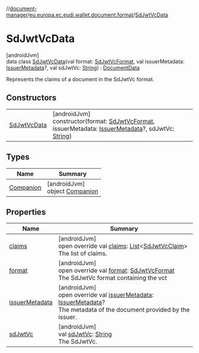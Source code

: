 //[document-manager](../../../index.md)/[eu.europa.ec.eudi.wallet.document.format](../index.md)/[SdJwtVcData](index.md)

# SdJwtVcData

[androidJvm]\
data class [SdJwtVcData](index.md)(val format: [SdJwtVcFormat](../-sd-jwt-vc-format/index.md), val issuerMetadata: [IssuerMetadata](../../eu.europa.ec.eudi.wallet.document.metadata/-issuer-metadata/index.md)?, val sdJwtVc: [String](https://kotlinlang.org/api/latest/jvm/stdlib/kotlin-stdlib/kotlin/-string/index.html)) : [DocumentData](../-document-data/index.md)

Represents the claims of a document in the SdJwtVc format.

## Constructors

| | |
|---|---|
| [SdJwtVcData](-sd-jwt-vc-data.md) | [androidJvm]<br>constructor(format: [SdJwtVcFormat](../-sd-jwt-vc-format/index.md), issuerMetadata: [IssuerMetadata](../../eu.europa.ec.eudi.wallet.document.metadata/-issuer-metadata/index.md)?, sdJwtVc: [String](https://kotlinlang.org/api/latest/jvm/stdlib/kotlin-stdlib/kotlin/-string/index.html)) |

## Types

| Name | Summary |
|---|---|
| [Companion](-companion/index.md) | [androidJvm]<br>object [Companion](-companion/index.md) |

## Properties

| Name | Summary |
|---|---|
| [claims](claims.md) | [androidJvm]<br>open override val [claims](claims.md): [List](https://kotlinlang.org/api/latest/jvm/stdlib/kotlin-stdlib/kotlin.collections/-list/index.html)&lt;[SdJwtVcClaim](../-sd-jwt-vc-claim/index.md)&gt;<br>The list of claims. |
| [format](format.md) | [androidJvm]<br>open override val [format](format.md): [SdJwtVcFormat](../-sd-jwt-vc-format/index.md)<br>The SdJwtVc format containing the vct |
| [issuerMetadata](issuer-metadata.md) | [androidJvm]<br>open override val [issuerMetadata](issuer-metadata.md): [IssuerMetadata](../../eu.europa.ec.eudi.wallet.document.metadata/-issuer-metadata/index.md)?<br>The metadata of the document provided by the issuer. |
| [sdJwtVc](sd-jwt-vc.md) | [androidJvm]<br>val [sdJwtVc](sd-jwt-vc.md): [String](https://kotlinlang.org/api/latest/jvm/stdlib/kotlin-stdlib/kotlin/-string/index.html)<br>The SdJwtVc. |

